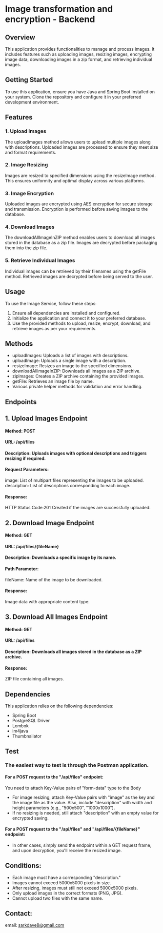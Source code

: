# Image transformation and encryption - Backend

## Overview

This application provides functionalities to manage and process images. It includes features such as uploading images, resizing images, encrypting image data, downloading images in a zip format, and retrieving individual images.

## Getting Started

To use this application, ensure you have Java and Spring Boot installed on your system. Clone the repository and configure it in your preferred development environment.

## Features

### 1. Upload Images
   The uploadImages method allows users to upload multiple images along with descriptions. Uploaded images are processed to ensure they meet size and format requirements.

### 2. Image Resizing
   Images are resized to specified dimensions using the resizeImage method. This ensures uniformity and optimal display across various platforms.

### 3. Image Encryption
   Uploaded images are encrypted using AES encryption for secure storage and transmission. Encryption is performed before saving images to the database.

### 4. Download Images
   The downloadAllImageInZIP method enables users to download all images stored in the database as a zip file. Images are decrypted before packaging them into the zip file.

### 5. Retrieve Individual Images
   Individual images can be retrieved by their filenames using the getFile method. Retrieved images are decrypted before being served to the user.

## Usage

To use the Image Service, follow these steps:

1. Ensure all dependencies are installed and configured.
2. Initialize the application and connect it to your preferred database.
3. Use the provided methods to upload, resize, encrypt, download, and retrieve images as per your requirements.

## Methods
* uploadImages: Uploads a list of images with descriptions.
* uploadImage: Uploads a single image with a description.
* resizeImage: Resizes an image to the specified dimensions.
* downloadAllImageInZIP: Downloads all images as a ZIP archive.
* zipImages: Creates a ZIP archive containing the provided images.
* getFile: Retrieves an image file by name.
* Various private helper methods for validation and error handling.

## Endpoints

## 1. Upload Images Endpoint 
####   Method: POST
####   URL: /api/files
####   Description: Uploads images with optional descriptions and triggers resizing if required.
####   Request Parameters:
image: List of multipart files representing the images to be uploaded.
     description: List of descriptions corresponding to each image.
####   Response:
HTTP Status Code:201 Created if the images are successfully uploaded.

## 2. Download Image Endpoint
####    Method: GET
####   URL: /api/files/{fileName}
####   Description: Downloads a specific image by its name.
####  Path Parameter:
  fileName: Name of the image to be downloaded.
#### Response:
  Image data with appropriate content type.
## 3. Download All Images Endpoint
####   Method: GET
####   URL: /api/files
####   Description: Downloads all images stored in the database as a ZIP archive.
####  Response:
   ZIP file containing all images.

## Dependencies
   This application relies on the following dependencies:

* Spring Boot
* PostgreSQL Driver
* Lombok
* im4java
* Thumbnailator

## Test


### The easiest way to test is through the Postman application.
#### For a POST request to the "/api/files" endpoint:
You need to attach Key-Value pairs of "form-data" type to the Body
* For image resizing, attach Key-Value pairs with "image" as the key and the image file as the value. Also, include "description" with width and height parameters (e.g., "500x500", "1000x1000").
* If no resizing is needed, still attach "description" with an empty value for encrypted saving.

#### For a POST request to the "/api/files" and "/api/files/{fileName}" endpoint:
* In other cases, simply send the endpoint within a GET request frame, and upon decryption, you'll receive the resized image.

## Conditions:

* Each image must have a corresponding "description."
* Images cannot exceed 5000x5000 pixels in size.
* After resizing, images must still not exceed 5000x5000 pixels.
* Only upload images in the correct formats (PNG, JPG).
* Cannot upload two files with the same name.


## Contact:
email: sarkdave8@gmail.com